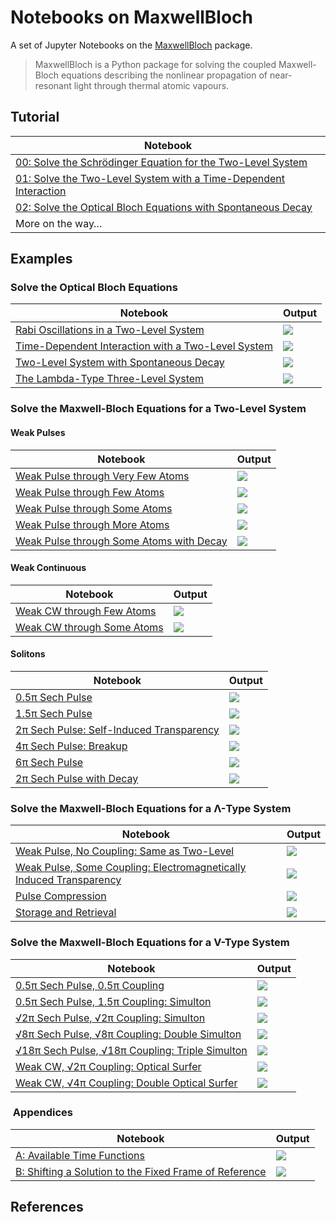 # Notebooks on MaxwellBloch

A set of Jupyter Notebooks on the [MaxwellBloch](https://github.com/tommyogden/maxwellbloch/) package.

> MaxwellBloch is a Python package for solving the coupled Maxwell-Bloch
> equations describing the nonlinear propagation of near-resonant light through
> thermal atomic vapours.

## Tutorial

| Notebook |
| --- |
| [00: Solve the Schrödinger Equation for the Two-Level System][00] |
| [01: Solve the Two-Level System with a Time-Dependent Interaction][01] |
| [02: Solve the Optical Bloch Equations with Spontaneous Decay][02] |
| More on the way…

## Examples

### Solve the Optical Bloch Equations

| Notebook | Output |
| --- | --- |
| [Rabi Oscillations in a Two-Level System][03] | ![](examples/images/ob-solve-two-rabi-oscillations.png) |
| [Time-Dependent Interaction with a Two-Level System][04] | ![](examples/images/ob-solve-two-tfunc-square.png) |
| [Two-Level System with Spontaneous Decay][05] | ![](examples/images/ob-solve-two-tfunc-square-decay.png) |
| [The Lambda-Type Three-Level System][06] | ![](examples/images/ob-solve-lamda-on-resonance.png) |

### Solve the Maxwell-Bloch Equations for a Two-Level System

#### Weak Pulses

| Notebook | Output |
| --- | --- |
| [Weak Pulse through Very Few Atoms][wpfa] | ![](examples/images/mb-solve-two-weak-pulse-very-few-atoms.png)
| [Weak Pulse through Few Atoms][wpfa] | ![](examples/images/mb-solve-two-weak-pulse-few-atoms.png)
| [Weak Pulse through Some Atoms][wpsa] | ![](examples/images/mb-solve-two-weak-pulse-some-atoms.png) |
| [Weak Pulse through More Atoms][wpma] | ![](examples/images/mb-solve-two-weak-pulse-more-atoms.png) |
| [Weak Pulse through Some Atoms with Decay][wpsad] | ![](examples/images/mb-solve-two-weak-pulse-some-atoms-decay.png) |

#### Weak Continuous

| Notebook | Output |
| --- | --- |
| [Weak CW through Few Atoms][wcfad] | ![][wcfad-image] 
| [Weak CW through Some Atoms][wcsad] | ![][wcsad-image] 

#### Solitons

| Notebook | Output |
| --- | --- |
| [0.5π Sech Pulse][sech-0.5] | ![](examples/images/mb-solve-two-sech-0.5pi.png) |
| [1.5π Sech Pulse][sech-1.5] | ![](examples/images/mb-solve-two-sech-1.5pi.png) |
| [2π Sech Pulse: Self-Induced Transparency][sech-2] | ![](examples/images/mb-solve-two-sech-2pi.png) |
| [4π Sech Pulse: Breakup][sech-4] | ![](examples/images/mb-solve-two-sech-4pi.png) |
| [6π Sech Pulse][sech-6] | ![](examples/images/mb-solve-two-sech-6pi.png) |
| [2π Sech Pulse with Decay][sech-2d] | ![](examples/images/mb-solve-two-sech-2pi-narrower-even-more-atoms-decay.png) |

### Solve the Maxwell-Bloch Equations for a Λ-Type System

| Notebook | Output |
| --- | --- |
| [Weak Pulse, No Coupling: Same as Two-Level][wpnc] | ![](examples/images/mb-solve-lambda-weak-pulse-more-atoms-no-coupling.png) |
| [Weak Pulse, Some Coupling: Electromagnetically Induced Transparency][wpsc] | ![](examples/images/mb-solve-lambda-weak-pulse-more-atoms-some-coupling.png) |
| [Pulse Compression][pc] | ![](examples/images/mb-solve-lambda-weak-pulse-cloud-atoms-some-coupling.png) |
| [Storage and Retrieval][store] | ![](examples/images/mb-solve-lambda-weak-pulse-cloud-atoms-some-coupling-store.png) |

### Solve the Maxwell-Bloch Equations for a V-Type System

| Notebook | Output |
| --- | --- |
| [0.5π Sech Pulse, 0.5π Coupling][vsech-0.5-0.5] | ![](examples/images/mb-solve-vee-sech-0.5pi-0.5pi_1.png) |
| [0.5π Sech Pulse, 1.5π Coupling: Simulton][vsech-0.5-1.5] | ![](examples/images/mb-solve-vee-sech-0.5pi-1.5pi_1.png) |
| [√2π Sech Pulse, √2π Coupling: Simulton][vsech-1.41-1.41] | ![](examples/images/mb-solve-vee-sech-1.41pi-1.41pi_1.png) |
| [√8π Sech Pulse, √8π Coupling: Double Simulton][vsech-2.83-2.83] | ![](examples/images/mb-solve-vee-sech-2.83pi-2.83pi_1.png) |
| [√18π Sech Pulse, √18π Coupling: Triple Simulton][vsech-r18-r18] | ![](examples/images/mb-solve-vee-sech-root18pi-root18pi_1.png) |
| [Weak CW, √2π Coupling: Optical Surfer][v-wc-sech2] | ![](examples/images/mb-solve-vee-weak-cw-sech-2pi_1.png) |
| [Weak CW, √4π Coupling: Double Optical Surfer][v-wc-sech4] | ![](examples/images/mb-solve-vee-weak-cw-sech-4pi_1.png) |

<!--| [0.5π Sech Pulse, No Coupling][vsech-0.5] | ![](examples/images/mb-solve-vee-sech-0.5pi_1.png) |-->
<!--| [2.0π Sech Pulse, No Coupling][vsech-2] | ![](examples/images/mb-solve-vee-sech-2pi_1.png) |-->



###  Appendices

| Notebook | Output |
| --- | --- |
| [A: Available Time Functions][A] | ![](appendices/images/A-available-time-functions.png) |
| [B: Shifting a Solution to the Fixed Frame of Reference][B] | ![](appendices/images/mb-solve-fixed-frame.png) |

<!-- [B: Loading from JSON Files and Saving to QuTiP Files][B] -->

## References

[00]: 00-solve-the-schroedinger-equation-for-the-two-level-system.ipynb
[01]: 01-solve-the-two-level-system-with-time-dependent-interaction.ipynb
[02]: 02-solving-the-optical-bloch-equations.ipynb

<!--OB Solve-->
[03]: examples/03-ob-solve-two-rabi-oscillations.ipynb
[04]: examples/04-ob-solve-two-tfunc-square.ipynb
[05]: examples/05-ob-solve-two-tfunc-square-decay.ipynb

[06]: examples/06-ob-solve-lamda-on-resonance.ipynb

<!--Two-level-->
<!-- Pulses -->
[wpvfa]: examples/mb-solve-two-weak-pulse-very-few-atoms.ipynb
[wpfa]: examples/mb-solve-two-weak-pulse-few-atoms.ipynb
[wpsa]: examples/mb-solve-two-weak-pulse-some-atoms.ipynb
[wpma]: examples/mb-solve-two-weak-pulse-more-atoms.ipynb
[wpsad]: examples/mb-solve-two-weak-pulse-some-atoms-decay.ipynb

<!-- Continuous -->
[wcfad]: examples/mb-solve-two-weak-cw-few-atoms-decay.ipynb
[wcfad-image]: examples/images/mb-solve-two-weak-cw-few-atoms-decay.png
[wcsad]: examples/mb-solve-two-weak-cw-some-atoms-decay.ipynb
[wcsad-image]: examples/images/mb-solve-two-weak-cw-some-atoms-decay.png

<!-- Solitons -->
[sech-0.5]: examples/mb-solve-two-sech-0.5pi.ipynb
[sech-1.5]: examples/mb-solve-two-sech-1.5pi.ipynb
[sech-2]: examples/mb-solve-two-sech-2pi.ipynb
[sech-4]: examples/mb-solve-two-sech-4pi.ipynb
[sech-6]: examples/mb-solve-two-sech-6pi.ipynb
[sech-2d]: examples/mb-solve-two-sech-2pi-narrower-even-more-atoms-decay.ipynb

<!--Lambda-->
[wpnc]: examples/mb-solve-lambda-weak-pulse-more-atoms-no-coupling.ipynb
[wpsc]: examples/mb-solve-lambda-weak-pulse-more-atoms-some-coupling.ipynb
[pc]: examples/mb-solve-lambda-weak-pulse-cloud-atoms-some-coupling.ipynb
[store]: examples/mb-solve-lambda-weak-pulse-cloud-atoms-some-coupling-store.ipynb

<!--Vee-->
<!--[vsech-0.5]: examples/mb-solve-vee-sech-0.5pi.ipynb-->
<!--[vsech-2]: examples/mb-solve-vee-sech-2pi.ipynb-->
[vsech-0.5-0.5]: examples/mb-solve-vee-sech-0.5pi-0.5pi.ipynb
[vsech-0.5-1.5]: examples/mb-solve-vee-sech-0.5pi-1.5pi.ipynb
[vsech-1.41-1.41]: examples/mb-solve-vee-sech-1.41pi-1.41pi.ipynb
[vsech-2.83-2.83]: examples/mb-solve-vee-sech-2.83pi-2.83pi.ipynb
[vsech-r18-r18]: examples/mb-solve-vee-sech-root18pi-root18pi.ipynb
[v-wc-sech2]: examples/mb-solve-vee-weak-cw-sech-2pi.ipynb
[v-wc-sech4]: examples/mb-solve-vee-weak-cw-sech-4pi.ipynb

[A]: appendices/A-available-time-functions.ipynb
[B]: appendices/B-mb-solve-fixed-frame.ipynb

<!-- [B]: B-loading-from-json-and-saving-qu.ipynb -->